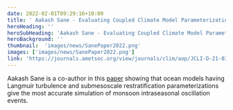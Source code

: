 ```yaml
---
date: 2022-02-01T09:29:16+10:00
title: ' Aakash Sane - Evaluating Coupled Climate Model Parameterizations'
heroHeading: ''
heroSubHeading: 'Aakash Sane - Evaluating Coupled Climate Model Parameterizations via Skill at Reproducing the Monsoon Intraseasonal Oscillation'
heroBackground: ''
thumbnail:  'images/news/SanePaper2022.png'
images: ['images/news/SanePaper2022.png']
link: 'https://journals.ametsoc.org/view/journals/clim/aop/JCLI-D-21-0337.1/JCLI-D-21-0337.1.xml'
---
```


Aakash Sane is a co-author in this [paper](https://journals.ametsoc.org/view/journals/clim/aop/JCLI-D-21-0337.1/JCLI-D-21-0337.1.xml) showing that ocean models having Langmuir turbulence and submesoscale restratification parameterizations give the most accurate simulation of monsoon intraseasonal oscillation events.
